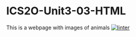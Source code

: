 # ICS2O-Unit3-03-HTML
This is a webpage with images of animals
[![linter](https://github.com/<OWNER>/<REPOSITORY>/workflows/linter/badge.svg)](https://github.com/marketplace/actions/super-linter)
